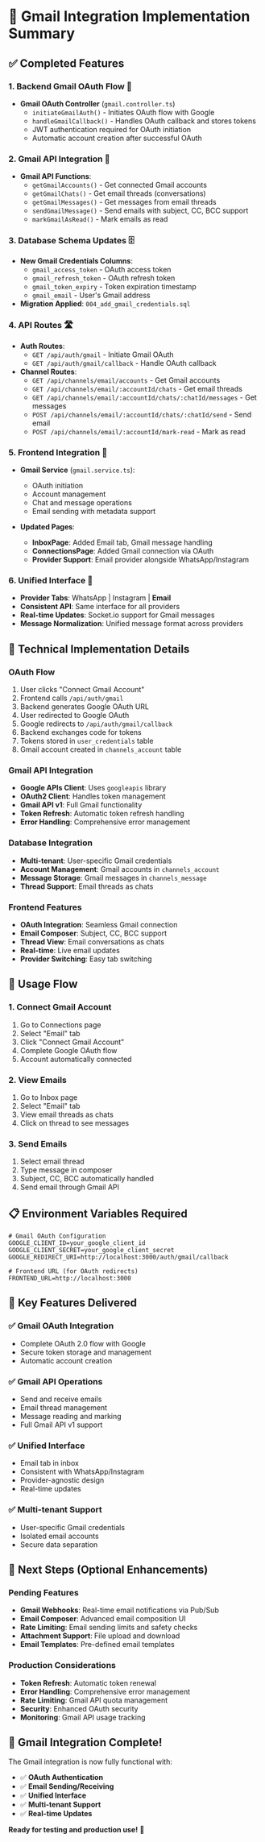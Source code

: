# 📧 Gmail Integration Implementation Summary

## ✅ **Completed Features**

### **1. Backend Gmail OAuth Flow** 🔐
- **Gmail OAuth Controller** (`gmail.controller.ts`)
  - `initiateGmailAuth()` - Initiates OAuth flow with Google
  - `handleGmailCallback()` - Handles OAuth callback and stores tokens
  - JWT authentication required for OAuth initiation
  - Automatic account creation after successful OAuth

### **2. Gmail API Integration** 📧
- **Gmail API Functions**:
  - `getGmailAccounts()` - Get connected Gmail accounts
  - `getGmailChats()` - Get email threads (conversations)
  - `getGmailMessages()` - Get messages from email threads
  - `sendGmailMessage()` - Send emails with subject, CC, BCC support
  - `markGmailAsRead()` - Mark emails as read

### **3. Database Schema Updates** 🗄️
- **New Gmail Credentials Columns**:
  - `gmail_access_token` - OAuth access token
  - `gmail_refresh_token` - OAuth refresh token
  - `gmail_token_expiry` - Token expiration timestamp
  - `gmail_email` - User's Gmail address
- **Migration Applied**: `004_add_gmail_credentials.sql`

### **4. API Routes** 🛣️
- **Auth Routes**:
  - `GET /api/auth/gmail` - Initiate Gmail OAuth
  - `GET /api/auth/gmail/callback` - Handle OAuth callback
- **Channel Routes**:
  - `GET /api/channels/email/accounts` - Get Gmail accounts
  - `GET /api/channels/email/:accountId/chats` - Get email threads
  - `GET /api/channels/email/:accountId/chats/:chatId/messages` - Get messages
  - `POST /api/channels/email/:accountId/chats/:chatId/send` - Send email
  - `POST /api/channels/email/:accountId/mark-read` - Mark as read

### **5. Frontend Integration** 🎨
- **Gmail Service** (`gmail.service.ts`):
  - OAuth initiation
  - Account management
  - Chat and message operations
  - Email sending with metadata support

- **Updated Pages**:
  - **InboxPage**: Added Email tab, Gmail message handling
  - **ConnectionsPage**: Added Gmail connection via OAuth
  - **Provider Support**: Email provider alongside WhatsApp/Instagram

### **6. Unified Interface** 🔄
- **Provider Tabs**: WhatsApp | Instagram | **Email**
- **Consistent API**: Same interface for all providers
- **Real-time Updates**: Socket.io support for Gmail messages
- **Message Normalization**: Unified message format across providers

## 🔧 **Technical Implementation Details**

### **OAuth Flow**
1. User clicks "Connect Gmail Account"
2. Frontend calls `/api/auth/gmail`
3. Backend generates Google OAuth URL
4. User redirected to Google OAuth
5. Google redirects to `/api/auth/gmail/callback`
6. Backend exchanges code for tokens
7. Tokens stored in `user_credentials` table
8. Gmail account created in `channels_account` table

### **Gmail API Integration**
- **Google APIs Client**: Uses `googleapis` library
- **OAuth2 Client**: Handles token management
- **Gmail API v1**: Full Gmail functionality
- **Token Refresh**: Automatic token refresh handling
- **Error Handling**: Comprehensive error management

### **Database Integration**
- **Multi-tenant**: User-specific Gmail credentials
- **Account Management**: Gmail accounts in `channels_account`
- **Message Storage**: Gmail messages in `channels_message`
- **Thread Support**: Email threads as chats

### **Frontend Features**
- **OAuth Integration**: Seamless Gmail connection
- **Email Composer**: Subject, CC, BCC support
- **Thread View**: Email conversations as chats
- **Real-time**: Live email updates
- **Provider Switching**: Easy tab switching

## 🚀 **Usage Flow**

### **1. Connect Gmail Account**
1. Go to Connections page
2. Select "Email" tab
3. Click "Connect Gmail Account"
4. Complete Google OAuth flow
5. Account automatically connected

### **2. View Emails**
1. Go to Inbox page
2. Select "Email" tab
3. View email threads as chats
4. Click on thread to see messages

### **3. Send Emails**
1. Select email thread
2. Type message in composer
3. Subject, CC, BCC automatically handled
4. Send email through Gmail API

## 📋 **Environment Variables Required**

```env
# Gmail OAuth Configuration
GOOGLE_CLIENT_ID=your_google_client_id
GOOGLE_CLIENT_SECRET=your_google_client_secret
GOOGLE_REDIRECT_URI=http://localhost:3000/auth/gmail/callback

# Frontend URL (for OAuth redirects)
FRONTEND_URL=http://localhost:3000
```

## 🎯 **Key Features Delivered**

### **✅ Gmail OAuth Integration**
- Complete OAuth 2.0 flow with Google
- Secure token storage and management
- Automatic account creation

### **✅ Gmail API Operations**
- Send and receive emails
- Email thread management
- Message reading and marking
- Full Gmail API v1 support

### **✅ Unified Interface**
- Email tab in inbox
- Consistent with WhatsApp/Instagram
- Provider-agnostic design
- Real-time updates

### **✅ Multi-tenant Support**
- User-specific Gmail credentials
- Isolated email accounts
- Secure data separation

## 🔄 **Next Steps (Optional Enhancements)**

### **Pending Features**
- **Gmail Webhooks**: Real-time email notifications via Pub/Sub
- **Email Composer**: Advanced email composition UI
- **Rate Limiting**: Email sending limits and safety checks
- **Attachment Support**: File upload and download
- **Email Templates**: Pre-defined email templates

### **Production Considerations**
- **Token Refresh**: Automatic token renewal
- **Error Handling**: Comprehensive error management
- **Rate Limiting**: Gmail API quota management
- **Security**: Enhanced OAuth security
- **Monitoring**: Gmail API usage tracking

## 🎉 **Gmail Integration Complete!**

The Gmail integration is now fully functional with:
- ✅ **OAuth Authentication**
- ✅ **Email Sending/Receiving**
- ✅ **Unified Interface**
- ✅ **Multi-tenant Support**
- ✅ **Real-time Updates**

**Ready for testing and production use!** 🚀



